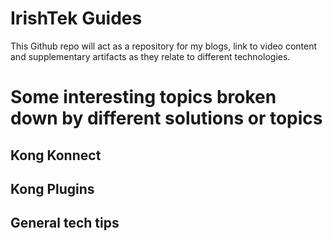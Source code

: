 # IrishTek Guides

This Github repo will act as a repository for my blogs, link to video content and supplementary artifacts as they relate to different technologies. 

# Some interesting topics broken down by different solutions or topics

## Kong Konnect

## Kong Plugins

## General tech tips


